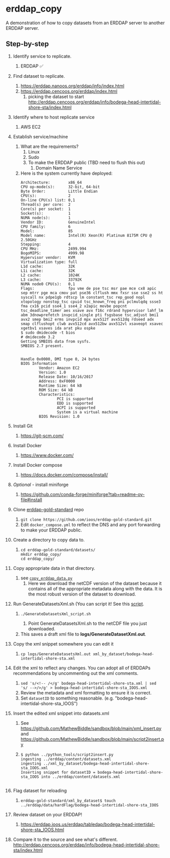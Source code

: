 # erddap_copy
A demonstration of how to copy datasets from an ERDDAP server to another ERDDAP server.

## Step-by-step
1. Identify service to replicate.
   1. ERDDAP ✅
1. Find dataset to replicate.
   1. <https://erddap.nanoos.org/erddap/info/index.html>
   1. <https://erddap.cencoos.org/erddap/index.html>
      1. picking the dataset to start <http://erddap.cencoos.org/erddap/info/bodega-head-intertidal-shore-sta/index.html>
1. Identify where to host replicate service
   1. AWS EC2
1. Establish service/machine
   1. What are the requirements?
      1. Linux
      2. Sudo
      3. To make the ERDDAP public (TBD need to flush this out)
         1. Domain Name Service
   3. Here is the system currently have deployed:
      ```
      Architecture:        x86_64
      CPU op-mode(s):      32-bit, 64-bit
      Byte Order:          Little Endian
      CPU(s):              2
      On-line CPU(s) list: 0,1
      Thread(s) per core:  2
      Core(s) per socket:  1
      Socket(s):           1
      NUMA node(s):        1
      Vendor ID:           GenuineIntel
      CPU family:          6
      Model:               85
      Model name:          Intel(R) Xeon(R) Platinum 8175M CPU @ 2.50GHz
      Stepping:            4
      CPU MHz:             2499.994
      BogoMIPS:            4999.98
      Hypervisor vendor:   KVM
      Virtualization type: full
      L1d cache:           32K
      L1i cache:           32K
      L2 cache:            1024K
      L3 cache:            33792K
      NUMA node0 CPU(s):   0,1
      Flags:               fpu vme de pse tsc msr pae mce cx8 apic sep mtrr pge mca cmov pat pse36 clflush mmx fxsr sse sse2 ss ht syscall nx pdpe1gb rdtscp lm constant_tsc rep_good nopl xtopology nonstop_tsc cpuid tsc_known_freq pni pclmulqdq ssse3 fma cx16 pcid sse4_1 sse4_2 x2apic movbe popcnt tsc_deadline_timer aes xsave avx f16c rdrand hypervisor lahf_lm abm 3dnowprefetch invpcid_single pti fsgsbase tsc_adjust bmi1 avx2 smep bmi2 erms invpcid mpx avx512f avx512dq rdseed adx smap clflushopt clwb avx512cd avx512bw avx512vl xsaveopt xsavec xgetbv1 xsaves ida arat pku ospke
      $ sudo dmidecode -t bios
      # dmidecode 3.2
      Getting SMBIOS data from sysfs.
      SMBIOS 2.7 present.
      
      
      Handle 0x0000, DMI type 0, 24 bytes
      BIOS Information
              Vendor: Amazon EC2
              Version: 1.0
              Release Date: 10/16/2017
              Address: 0xF0000
              Runtime Size: 64 kB
              ROM Size: 64 kB
              Characteristics:
                      PCI is supported
                      EDD is supported
                      ACPI is supported
                      System is a virtual machine
              BIOS Revision: 1.0
        ```
        
1. Install Git 
   1. https://git-scm.com/
1. Install Docker 
   1. https://www.docker.com/
1. Install Docker compose
   1. https://docs.docker.com/compose/install/ 
1. _Optional_ - install miniforge
   1. https://github.com/conda-forge/miniforge?tab=readme-ov-file#install 
1. Clone [erddap-gold-standard](https://github.com/ioos/erddap-gold-standard) repo
   1. ```git clone https://github.com/ioos/erddap-gold-standard.git```
   2. Edit `docker_compose.yml` to reflect the DNS and any port forwarding to make your ERDDAP public.
1. Create a directory to copy data to.
   1. ```
      cd erddap-gold-standard/datasets/
      mkdir erddap_copy/
      cd erddap_copy/
      ```
1. Copy appropriate data in that directory.
   1. see [`copy_erddap_data.py`](https://github.com/MathewBiddle/erddap_copy/blob/main/copy_erddap_data.py)
      1. Here we download the netCDF version of the dataset because it contains all of the appropriate metadata along with the data. It is the most robust version of the dataset to download.
1. Run GenerateDatasetsXml.sh (You can script it! See this [script](https://github.com/MathewBiddle/erddap_copy/blob/main/GenerateDatasetsXml_script.sh). 
   1. ```
      ./GenerateDatasetsXml_script.sh
      ```
      1. Point GenerateDatasetsXml.sh to the netCDF file you just downloaded.
   1. This saves a draft xml file to **logs/GenerateDatasetXml.out**.   
1. Copy the xml snippet somewhere you can edit it
   1. ```cp logs/GenerateDatasetsXml.out xml_by_dataset/bodega-head-intertidal-shore-sta.xml```
1. Edit the xml to reflect any changes. You can adopt all of ERDDAPs recommendations by uncommenting out the xml comments.
   1. ```sed 's/<!-- /</g' bodega-head-intertidal-shore-sta.xml | sed 's/ -->/>/g' > bodega-head-intertidal-shore-sta_IOOS.xml```
   2. Review the metadata and xml formatting to ensure it is correct.
   1. Set `datasetID` to something reasonable. (e.g. "bodega-head-intertidal-shore-sta_IOOS")
1. Insert the edited xml snippet into datasets.xml
   1. See https://github.com/MathewBiddle/sandbox/blob/main/xml_insert.py and https://github.com/MathewBiddle/sandbox/blob/main/script2insert.py
   1. ```
      $ python ../python_tools/script2insert.py
      ingesting ../erddap/content/datasets.xml
      ingesting ../xml_by_dataset/bodega-head-intertidal-shore-sta_IOOS.xml
      Inserting snippet for datasetID = bodega-head-intertidal-shore-sta_IOOS into ../erddap/content/datasets.xml
     ```
1. Flag dataset for reloading
   1. ```
      erddap-gold-standard/xml_by_dataset$ touch ../erddap/data/hardFlag/bodega-head-intertidal-shore-sta_IOOS
      ```
1. Review dataset on your ERDDAP!
   1. https://erddap.ioos.us/erddap/tabledap/bodega-head-intertidal-shore-sta_IOOS.html
1. Compare it to the source and see what's different. http://erddap.cencoos.org/erddap/info/bodega-head-intertidal-shore-sta/index.html
